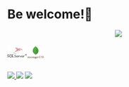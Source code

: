 # Be welcome!👋

<div align="center">
  <a href="https://github.com/leobranbila">
  <!--<img height="145em" src="https://github-readme-stats.vercel.app/api?username=leobranbila&theme=nightowl&include_all_commits=true&count_private=true"/>-->
  <img height="145em" src="https://github-readme-stats.vercel.app/api/top-langs/?username=leobranbila&include_all_commits=true&count_private=true&langs_count=7&theme=nightowl"/>
</div>
<div style="display: inline_block"><br>
  <img align="center" alt="Leo-sql" height="30" width="40" src="https://raw.githubusercontent.com/devicons/devicon/master/icons/microsoftsqlserver/microsoftsqlserver-original-wordmark.svg">
  <img align="center" alt="Leo-mongodb" height="30" width="40" src="https://raw.githubusercontent.com/devicons/devicon/master/icons/mongodb/mongodb-original-wordmark.svg">
</div>
  
  ##
  
<div> 
  <img src="https://komarev.com/ghpvc/?username=leobranbila&color=blueviolet&style=flat">
  <a href = "mailto:leo.brannbila@gmail.com"><img src="https://img.shields.io/badge/-Gmail-%23333?style=flat&logo=gmail&logoColor=white" target="_blank"></a>
  <a href="https://www.linkedin.com/in/leobranbila/" target="_blank"><img src="https://img.shields.io/badge/-LinkedIn-%230077B5?style=flat&logo=linkedin&logoColor=white" target="_blank"></a>
</div>
